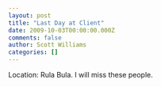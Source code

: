 ```yaml
---
layout: post
title: "Last Day at Client"
date: 2009-10-03T00:00:00.000Z
comments: false
author: Scott Williams
categories: []
---
```

Location: Rula Bula. I will miss these people.
